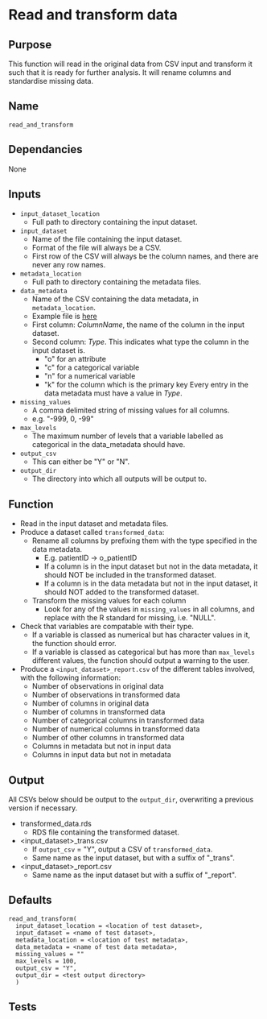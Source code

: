 # Read and transform data

## Purpose
This function will read in the original data from CSV input and transform it such that it is ready for further analysis. It will rename columns and standardise missing data.

## Name
`read_and_transform`

## Dependancies
None

## Inputs
* `input_dataset_location`
  * Full path to directory containing the input dataset.
* `input_dataset`
  * Name of the file containing the input dataset.
  * Format of the file will always be a CSV.  
  * First row of the CSV will always be the column names, and there are never any row names.
* `metadata_location`
  * Full path to directory containing the metadata files.
* `data_metadata`
  * Name of the CSV containing the data metadata, in `metadata_location`.
  * Example file is [here](../example_metadata_files/data_metadata.csv)
  * First column: _ColumnName_, the name of the column in the input dataset.
  * Second column: _Type_.
    This indicates what type the column in the input dataset is.
    * "o" for an attribute
    * "c" for a categorical variable
    * "n" for a numerical variable
    * "k" for the column which is the primary key
    Every entry in the data metadata must have a value in _Type_.
* `missing_values`
  * A comma delimited string of missing values for all columns.
  * e.g. "-999, 0, -99"
* `max_levels`
  * The maximum number of levels that a variable labelled as categorical in the data_metadata should have.
* `output_csv`
  * This can either be "Y" or "N".
* `output_dir`
  * The directory into which all outputs will be output to.

## Function
* Read in the input dataset and metadata files.
* Produce a dataset called `transformed_data`:
  * Rename all columns by prefixing them with the type specified in the data metadata.
    * E.g. patientID -> o_patientID
    * If a column is in the input dataset but not in the data metadata, it should NOT be included in the transformed dataset.
    * If a column is in the data metadata but not in the input dataset, it should NOT added to the transformed dataset.
  * Transform the missing values for each column
      * Look for any of the values in `missing_values` in all columns, and replace with the R standard for missing, i.e. "NULL".
* Check that variables are compatable with their type.
  * If a variable is classed as numerical but has character values in it, the function should error.
  * If a variable is classed as categorical but has more than `max_levels` different values, the function should output a warning to the user.
* Produce a `<input_dataset>_report.csv` of the different tables involved, with the following information:
  * Number of observations in original data
  * Number of observations in transformed data
  * Number of columns in original data
  * Number of columns in transformed data
  * Number of categorical columns in transformed data
  * Number of numerical columns in transformed data  
  * Number of other columns in transformed data
  * Columns in metadata but not in input data
  * Columns in input data but not in metadata

## Output
All CSVs below should be output to the `output_dir`, overwriting a previous version if necessary.
* transformed_data.rds
  * RDS file containing the transformed dataset.
* <input_dataset>\_trans.csv
  * If `output_csv` = "Y", output a CSV of `transformed_data`.
  * Same name as the input dataset, but with a suffix of "\_trans".
* <input_dataset>\_report.csv
  * Same name as the input dataset but with a suffix of "\_report".

## Defaults
```
read_and_transform(
  input_dataset_location = <location of test dataset>,
  input_dataset = <name of test dataset>,
  metadata_location = <location of test metadata>,
  data_metadata = <name of test data metadata>,
  missing_values = ""
  max_levels = 100,
  output_csv = "Y",
  output_dir = <test output directory>
  )  
```
## Tests
